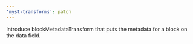 ```yaml
---
'myst-transforms': patch
---
```


Introduce blockMetadataTransform that puts the metadata for a block on the data field.
